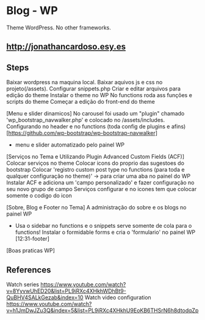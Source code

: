 # Blog - WP
Theme WordPress. No other frameworks.

## http://jonathancardoso.esy.es ##

## Steps ##
Baixar wordpress na maquina local.
Baixar aquivos js e css no projeto(/assets).
Configurar snippets.php
Criar e editar arquivos para edição do theme
Instalar o theme no WP
No functions roda ass funções e scripts do theme
Começar a edição do front-end do theme

[Menu e slider dinamicos]
No carousel foi usado um "plugin" chamado 'wp_bootstrap_navwalker.php' e colocado no /assets/includes. Configurando no header e no functions (toda config de plugins e afins) [https://github.com/wp-bootstrap/wp-bootstrap-navwalker]
- menu e slider automatizado pelo painel WP

[Serviços no Tema e Utilizando Plugin Advanced Custom Fields (ACF)]
Colocar serviços no theme
Colocar icons do proprio das sugestoes do bootstrap
Colocar 'registro custom post type no functions (para toda e qualquer configuração no theme)' -> para criar uma aba no painel do WP
Instalar ACF e adiciona um 'campo personalizado' e fazer configuração no seu novo grupo de campo 
Serviços configurar e no icones tem que colocar somente o codigo do icon

[Sobre, Blog e Footer no Tema]
A administração do sobre e os blogs no painel WP
- Usa o sidebar no functions
e o snippets serve somente de cola para o functions!
Instalar o formidable forms e cria o 'formulario' no painel WP
[12:31-footer]

[Boas praticas WP]


## References ##
Watch series
https://www.youtube.com/watch?v=8YyvwUhED20&list=PL9iRXc4XHkhWDhBt9-QuBHV4SALkGezab&index=10
Watch video configuration
https://www.youtube.com/watch?v=h1JmDwJZu3Q&index=5&list=PL9iRXc4XHkhU9EoKB6THSrN6h8dtodqZp
